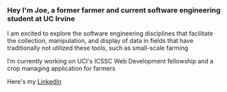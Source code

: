 ### Hey I'm Joe, a former **farmer** and current **software engineering** student at UC Irvine

I am excited to explore the software engineering disciplines that facilitate the collection, manipulation, and display of data in fields that have traditionally not utilized these tools, such as small-scale farming

I’m currently working on UCI's ICSSC Web Development fellowship and a crop managing application for farmers

Here's my [LinkedIn](https://www.linkedin.com/in/joerogers212/)
